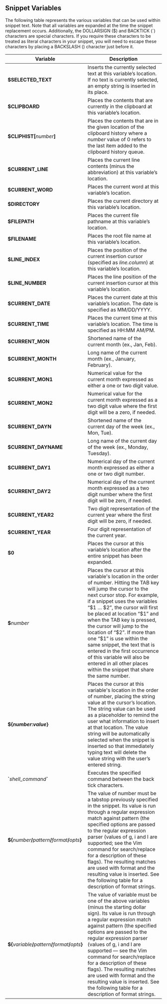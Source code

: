 ## Snippet Variables

The following table represents the various variables that can be used within snippet text. Note that all variables are expanded at the time the snippet replacement occurs. Additionally, the DOLLARSIGN ($) and BACKTICK (\`) characters are special characters. If you require these characters to be treated as literal characters in your snippet, you will need to escape these characters by placing a BACKSLASH (\) character just before it.

| Variable | Description |
| - | - |
| **\$SELECTED\_TEXT** | Inserts the currently selected text at this variable’s location. If no text is currently selected, an empty string is inserted in its place. |
| **$CLIPBOARD** | Places the contents that are currently in the clipboard at this variable’s location. |
| <b>$CLIPHIST[</b>_number_<b>]</b> | Places the contents that are in the given location of the clipboard history where a _number_ value of 0 refers to the last item added to the clipboard history queue. |
| **$CURRENT\_LINE** | Places the current line contents (minus the abbreviation) at this variable’s location. |
| **$CURRENT\_WORD** | Places the current word at this variable’s location. |
| **$DIRECTORY** | Places the current directory at this variable’s location. |
| **$FILEPATH** | Places the current file pathname at this variable’s location. |
| **$FILENAME** | Places the root file name at this variable’s location. |
| **$LINE\_INDEX** | Places the position of the current insertion cursor (specified as _line.column_) at this variable’s location. |
| **$LINE\_NUMBER** | Places the line position of the current insertion cursor at this variable’s location. |
| **$CURRENT\_DATE** | Places the current date at this variable’s location. The date is specified as MM/DD/YYYY. |
| **$CURRENT\_TIME** | Places the current time at this variable’s location. The time is specified as HH:MM AM/PM. |
| **$CURRENT\_MON** | Shortened name of the current month (ex., Jan, Feb). |
| **$CURRENT\_MONTH** | Long name of the current month (ex., January, February). |
| **$CURRENT\_MON1** | Numerical value for the current month expressed as either a one or two digit value. |
| **$CURRENT\_MON2** | Numerical value for the current month expressed as a two digit value where the first digit will be a zero, if needed. |
| **$CURRENT\_DAYN** | Shortened name of the current day of the week (ex., Mon, Tue). |
| **$CURRENT\_DAYNAME** | Long name of the current day of the week (ex., Monday, Tuesday). |
| **$CURRENT\_DAY1** | Numerical day of the current month expressed as either a one or two digit number. |
| **$CURRENT\_DAY2** | Numerical day of the current month expressed as a two digit number where the first digit will be zero, if needed. |
| **$CURRENT\_YEAR2** | Two digit representation of the current year where the first digit will be zero, if needed. |
| **$CURRENT\_YEAR** | Four digit representation of the current year. |
| <b> \$0</b> | Places the cursor at this variable’s location after the entire snippet has been expanded. |
| <b> \$</b>_number_ | Places the cursor at this variable's location in the order of number. Hitting the TAB key will jump the cursor to the next cursor stop. For example, if a snippet uses the variables “\$1 … \$2”, the cursor will first be  placed at location “\$1” and when the TAB key is pressed, the cursor will jump to the location of “\$2”. If more than one “\$1” is use within the same snippet, the text that is entered in the first occurrence of this variable will also be entered in all other places within the snippet that share the same number. |
| <b>\${<b>_number_**:**_value_**}** | Places the cursor at this variable's location in the order of number, placing the string value at the cursor’s location. The string value can be used as a placeholder to remind the user what information to insert at that location. The value string will be automatically selected when the snippet is inserted so that immediately typing text will delete the value string with the user’s entered string. |
| **\`**_shell\_command_**\`** | Executes the specified command between the back tick characters. |
| <b>\${</b>_number_**/**_pattern_**/**_format_**/**_opts_**}** | The value of number must be a tabstop previously specified in the snippet. Its value is run through a regular expression match against pattern (the specified options are passed to the regular expression parser (values of g, i and I are supported; see the Vim command for search/replace for a description of these flags). The resulting matches are used with format and the resulting value is inserted. See the following table for a description of format strings. |
| <b>\${</b>_variable_**/**_pattern_**/**_format_**/**_opts_**}** | The value of variable must be one of the above variables (minus the starting dollar sign). Its value is run through a regular expression match against pattern (the specified options are passed to the regular expression parser (values of g, i and I are supported — see the Vim command for search/replace for a description of these flags). The resulting matches are used with format and the resulting value is inserted. See the following table for a description of format strings. |